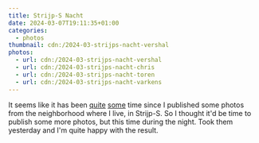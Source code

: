 ```yaml
---
title: Strijp-S Nacht
date: 2024-03-07T19:11:35+01:00
categories:
  - photos
thumbnail: cdn:/2024-03-strijps-nacht-vershal
photos:
  - url: cdn:/2024-03-strijps-nacht-vershal
  - url: cdn:/2024-03-strijps-nacht-chris
  - url: cdn:/2024-03-strijps-nacht-toren
  - url: cdn:/2024-03-strijps-nacht-varkens
---
```


It seems like it has been [quite](/2022/10/23/strijp-s-fall/) [some](/2022/09/05/strijp-s/) time since I published some photos from the neighborhood where I live, in Strijp-S. So I thought it'd be time to publish some more photos, but this time during the night. Took them yesterday and I'm quite happy with the result.
